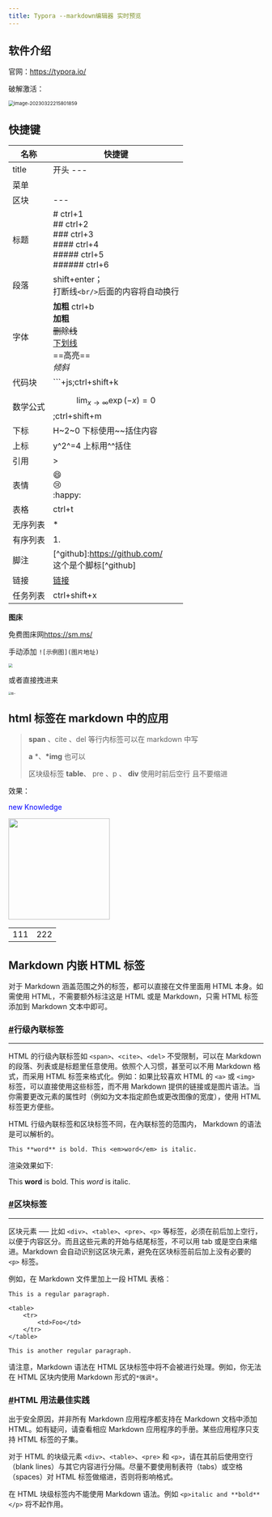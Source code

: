 ```yaml
---
title: Typora --markdown编辑器 实时预览
---
```


## 软件介绍

官网：https://typora.io/

破解激活：

<img src="../../图床/image-20230322215801859.png" alt="image-20230322215801859" style="zoom:67%;" />

## 快捷键

| 名称     | 快捷键                                                                                   |
| -------- | ---------------------------------------------------------------------------------------- |
| title    | 开头 ---                                                                                 |
| 菜单     |                                                                                          |
| 区块     | ---                                                                                      |
| 标题     | # ctrl+1<br/>## ctrl+2<br/>### ctrl+3<br/>#### ctrl+4<br/>##### ctrl+5<br/>###### ctrl+6 |
| 段落     | shift+enter；<br/>打断线`<br/>`后面的内容将自动换行                                      |
| 字体     | **加粗** ctrl+b<br/>**加粗**<br/>~~删除线~~<br/><u>下划线</u><br/>==高亮==<br/>_倾斜_    |
| 代码块   | ```+js;ctrl+shift+k                                                                      |
| 数学公式 | $$\lim_{x\to\infty}\exp(-x)=0$$ ;ctrl+shift+m                                            |
| 下标     | H~2~0 下标使用~~括住内容                                                                 |
| 上标     | y^2^=4 上标用^^括住                                                                      |
| 引用     | >                                                                                        |
| 表情     | :smile: <br/>:cry:<br/>:happy:                                                           |
| 表格     | ctrl+t                                                                                   |
| 无序列表 | \*                                                                                       |
| 有序列表 | 1.                                                                                       |
| 脚注     | [^github]:https://github.com/ <br/>这个是个脚标[^github]                                 |
| 链接     | [链接](www.xxx.com)                                                                      |
| 任务列表 | ctrl+shift+x                                                                             |

**图床**

免费图床网<https://sm.ms/>

手动添加 `![示例图](图片地址)`

<img src="https://s2.loli.net/2022/12/05/9CzIfURb1Dteupq.jpg" style="zoom: 50%;" />

或者直接拽进来

<img src="C:\Users\29439\Pictures\cf4f2844fdbdf40cf38557ea0b9d7f01.jpg" alt="图一" style="zoom:33%;" />

## html 标签在 markdown 中的应用

> **span** 、cite 、del 等行内标签可以在 markdown 中写
>
> **a** \*、**\*img** 也可以
>
> 区块级标签 **table**、 pre 、p 、 **div** 使用时前后空行 且不要缩进

效果：

<font color="blue">new Knowledge</font>

<div>
    <img src="C:\Users\29439\Pictures\cf4f2844fdbdf40cf38557ea0b9d7f01.jpg" width="200px"/>
</div>

<table>
    <tr>
    <td>111</td>
    <td>222</td>
    </tr>
</table>

## Markdown 内嵌 HTML 标签

对于 Markdown 涵盖范围之外的标签，都可以直接在文件里面用 HTML 本身。如需使用 HTML，不需要额外标注这是 HTML 或是 Markdown，只需 HTML 标签添加到 Markdown 文本中即可。

### [#](https://markdown.com.cn/basic-syntax/htmls.html#行级內联标签)行级內联标签

---

HTML 的行级內联标签如 `<span>`、`<cite>`、`<del>` 不受限制，可以在 Markdown 的段落、列表或是标题里任意使用。依照个人习惯，甚至可以不用 Markdown 格式，而采用 HTML 标签来格式化。例如：如果比较喜欢 HTML 的 `<a>` 或 `<img>` 标签，可以直接使用这些标签，而不用 Markdown 提供的链接或是图片语法。当你需要更改元素的属性时（例如为文本指定颜色或更改图像的宽度），使用 HTML 标签更方便些。

HTML 行级內联标签和区块标签不同，在內联标签的范围内， Markdown 的语法是可以解析的。

```text
This **word** is bold. This <em>word</em> is italic.
```

渲染效果如下:

This **word** is bold. This _word_ is italic.

### [#](https://markdown.com.cn/basic-syntax/htmls.html#区块标签)区块标签

---

区块元素 ── 比如 `<div>`、`<table>`、`<pre>`、`<p>` 等标签，必须在前后加上空行，以便于内容区分。而且这些元素的开始与结尾标签，不可以用 tab 或是空白来缩进。Markdown 会自动识别这区块元素，避免在区块标签前后加上没有必要的 `<p>` 标签。

例如，在 Markdown 文件里加上一段 HTML 表格：

```
This is a regular paragraph.

<table>
    <tr>
        <td>Foo</td>
    </tr>
</table>

This is another regular paragraph.
```

请注意，Markdown 语法在 HTML 区块标签中将不会被进行处理。例如，你无法在 HTML 区块内使用 Markdown 形式的`*强调*`。

### [#](https://markdown.com.cn/basic-syntax/htmls.html#html-用法最佳实践)HTML 用法最佳实践

出于安全原因，并非所有 Markdown 应用程序都支持在 Markdown 文档中添加 HTML。如有疑问，请查看相应 Markdown 应用程序的手册。某些应用程序只支持 HTML 标签的子集。

对于 HTML 的块级元素 `<div>`、`<table>`、`<pre>` 和 `<p>`，请在其前后使用空行（blank lines）与其它内容进行分隔。尽量不要使用制表符（tabs）或空格（spaces）对 HTML 标签做缩进，否则将影响格式。

在 HTML 块级标签内不能使用 Markdown 语法。例如 `<p>italic and **bold**</p>` 将不起作用。
